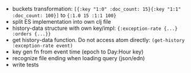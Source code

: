 * buckets transformation: `[{:key "1:0" :doc_count: 15}{:key "1:1" :doc_count: 100}]` to `{:1.0 15 :1:1 100}`
* split ES implementation into own clj file
* history-data structure with own key/impl: `{:exception-rate {...}  :orders {...}}`
* get history-data function. Do not access atom directly: `(get-history :exception-rate event)` 
* key gen fn from event time (epoch to Day:Hour key)
* recognize file ending when loading query (json/edn)
* write tests
